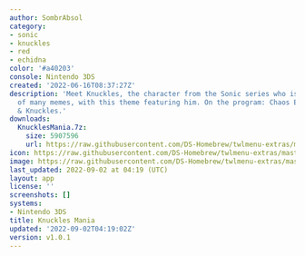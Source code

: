 ```yaml
---
author: SombrAbsol
category:
- sonic
- knuckles
- red
- echidna
color: '#a40203'
console: Nintendo 3DS
created: '2022-06-16T08:37:27Z'
description: 'Meet Knuckles, the character from the Sonic series who is the subject
  of many memes, with this theme featuring him. On the program: Chaos Emeralds, sandwiches
  & Knuckles.'
downloads:
  KnucklesMania.7z:
    size: 5907596
    url: https://raw.githubusercontent.com/DS-Homebrew/twlmenu-extras/master/_nds/TWiLightMenu/3dsmenu/themes/KnucklesMania.7z
icon: https://raw.githubusercontent.com/DS-Homebrew/twlmenu-extras/master/_nds/TWiLightMenu/3dsmenu/themes/meta/KnucklesMania/icon.png
image: https://raw.githubusercontent.com/DS-Homebrew/twlmenu-extras/master/_nds/TWiLightMenu/3dsmenu/themes/meta/KnucklesMania/icon.png
last_updated: 2022-09-02 at 04:19 (UTC)
layout: app
license: ''
screenshots: []
systems:
- Nintendo 3DS
title: Knuckles Mania
updated: '2022-09-02T04:19:02Z'
version: v1.0.1
---
```

